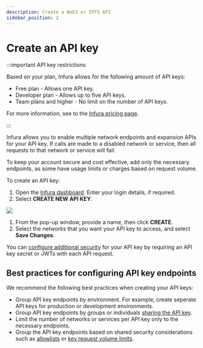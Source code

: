 ```yaml
---
description: Create a Web3 or IPFS API
sidebar_position: 2
---
```


# Create an API key

:::important API key restrictions

Based on your plan, Infura allows for the following amount of API keys:

- Free plan - Allows one API key.
- Developer plan - Allows up to five API keys.
- Team plans and higher - No limit on the number of API keys.

For more information, see to the [Infura pricing page](https://www.infura.io/pricing).

:::

Infura allows you to enable multiple network endpoints and expansion APIs for your API key. If calls are
made to a disabled network or service, then all requests to that network or service will fail.

To keep your account secure and cost effective, add only the necessary endpoints, as some have usage limits or charges based
on request volume.

To create an API key:

1. Open the [Infura dashboard](https://infura.io/dashboard). Enter your login details, if required.
1. Select **CREATE NEW API KEY**.

<div class="left-align-container">
<div class="img-large">
    <img
    src={require('../../images/create_key.png').default}
    />
</div>
</div>

1. From the pop-up window, provide a name, then click **CREATE**.
1. Select the networks that you want your API key to access, and select **Save Changes**.

You can [configure additional security](../how-to/secure-an-api/api-key-secret.md) for your API key by requiring an API key secret or JWTs with
each API request.

## Best practices for configuring API key endpoints

We recommend the following best practices when creating your API keys:

- Group API key endpoints by environment. For example, create seperate API keys for production or development environments.
- Group API key endpoints by groups or individuals [sharing the API key](../how-to/project-sharing.md).
- Limit the number of networks or services per API key only to the necessary endpoints.
- Group the API key endpoints based on shared security considerations such as
  [allowlists](../how-to/secure-an-api/use-an-allowlist.md) or
  [key request volume limits](../how-to/secure-an-api/set-rate-limits.md).
